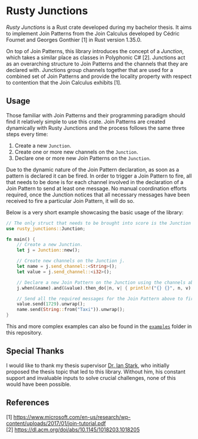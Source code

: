 # Rusty Junctions

_Rusty Junctions_ is a Rust crate developed during my bachelor thesis. It aims to implement Join Patterns from the Join Calculus developed by Cédric Fournet and Georges Gonthier [1] in Rust version 1.35.0.

On top of Join Patterns, this library introduces the concept of a _Junction_, which takes a similar place as classes in Polyphonic C# [2]. Junctions act as an overarching structure to Join Patterns and the channels that they are declared with. Junctions group channels together that are used for a combined set of Join Patterns and provide the locality property with respect to contention that the Join Calculus exhibits [1].

## Usage

Those familiar with Join Patterns and their programming paradigm should find it relatively simple to use this crate. Join Patterns are created dynamically with Rusty Junctions and the process follows the same three steps every time:

1. Create a new `Junction`.
2. Create one or more new channels on the `Junction`.
3. Declare one or more new Join Patterns on the `Junction`.

Due to the dynamic nature of the Join Pattern declaration, as soon as a pattern is declared it can be fired. In order to trigger a Join Pattern to fire, all that needs to be done is for each channel involved in the declaration of a Join Pattern to send at least one message. No manual coordination efforts required, once the Junction notices that all necessary messages have been received to fire a particular Join Pattern, it will do so.

Below is a very short example showcasing the basic usage of the library:

```Rust
// The only struct that needs to be brought into score is the Junction itself.
use rusty_junctions::Junction;

fn main() {
    // Create a new Junction.
    let j = Junction::new();

    // Create new channels on the Junction j.
    let name = j.send_channel::<String>();
    let value = j.send_channel::<i32>();

    // Declare a new Join Pattern on the Junction using the channels above.
    j.when(&name).and(&value).then_do(|n, v| { println!("{} {}", n, v); });

    // Send all the required messages for the Join Pattern above to fire.
    value.send(1729).unwrap();
    name.send(String::from("Taxi")).unwrap();
}
```

This and more complex examples can also be found in the [`examples`](https://github.com/smueksch/rusty_junctions/tree/master/examples) folder in this repository.

## Special Thanks

I would like to thank my thesis supervisor [Dr. Ian Stark](http://homepages.inf.ed.ac.uk/stark/), who initially proposed the thesis topic that led to this library. Without him, his constant support and invaluable inputs to solve crucial challenges, none of this would have been possible.

## References

[1] https://www.microsoft.com/en-us/research/wp-content/uploads/2017/01/join-tutorial.pdf<br />
[2] https://dl.acm.org/doi/abs/10.1145/1018203.1018205
